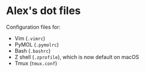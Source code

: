 Alex's dot files
================

Configuration files for: 

- Vim (`.vimrc`) 
- PyMOL (`.pymolrc`) 
- Bash (`.bashrc`) 
- Z shell (`.zprofile`), which is now default on macOS 
- Tmux (`tmux.conf`) 
